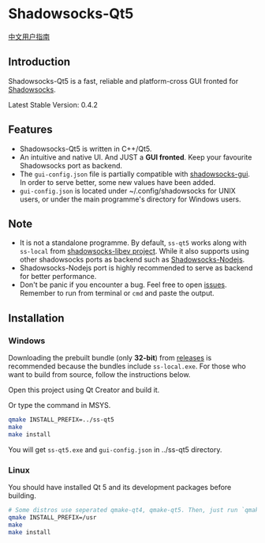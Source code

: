 Shadowsocks-Qt5
===============

[中文用户指南](https://github.com/librehat/shadowsocks-qt5/wiki/%E7%94%A8%E6%88%B7%E6%8C%87%E5%8D%97)

Introduction
------------

Shadowsocks-Qt5 is a fast, reliable and platform-cross GUI fronted for [Shadowsocks](http://shadowsocks.org).

Latest Stable Version: 0.4.2

Features
--------

- Shadowsocks-Qt5 is written in C++/Qt5.
- An intuitive and native UI. And JUST a **GUI fronted**. Keep your favourite Shadowsocks port as backend.
- The `gui-config.json` file is partially compatible with [shadowsocks-gui](https://github.com/shadowsocks/shadowsocks-gui). In order to serve better, some new values have been added.
- `gui-config.json` is located under ~/.config/shadowsocks for UNIX users, or under the main programme's directory for Windows users.

Note
----

- It is not a standalone programme. By default, `ss-qt5` works along with `ss-local` from [shadowsocks-libev project](https://github.com/madeye/shadowsocks-libev). While it also supports using other shadowsocks ports as backend such as [Shadowsocks-Nodejs](https://github.com/clowwindy/shadowsocks-nodejs).
- Shadowsocks-Nodejs port is highly recommended to serve as backend for better performance.
- Don't be panic if you encounter a bug. Feel free to open [issues](https://github.com/librehat/shadowsocks-qt5/issues). Remember to run from terminal or `cmd` and paste the output.

Installation
------------

### Windows ###

Downloading the prebuilt bundle (only **32-bit**) from [releases](https://github.com/librehat/shadowsocks-qt5/releases) is recommended because the bundles include `ss-local.exe`. For those who want to build from source, follow the instructions below.

Open this project using Qt Creator and build it.

Or type the command in MSYS.

```bash
qmake INSTALL_PREFIX=../ss-qt5
make
make install
```

You will get `ss-qt5.exe` and `gui-config.json` in ../ss-qt5 directory.

### Linux ###

You should have installed Qt 5 and its development packages before building.

```bash
# Some distros use seperated qmake-qt4, qmake-qt5. Then, just run `qmake-qt5`. You can specify INSTALL_PREFIX=/usr/local if needed. default is /usr
qmake INSTALL_PREFIX=/usr
make
make install
```
